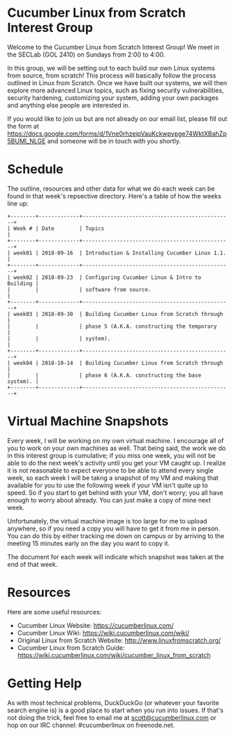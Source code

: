 # Cucumber Linux from Scratch Interest Group

Welcome to the Cucumber Linux from Scratch Interest Group! We meet in the
SECLab (GOL 2410) on Sundays from 2:00 to 4:00.

In this group, we will be setting out to each build our own Linux systems from
source, from scratch! This process will basically follow the process outlined
in Linux from Scratch. Once we have built our systems, we will then explore
more advanced Linux topics, such as fixing security vulnerabilities, security
hardening, customizing your system, adding your own packages and anything else
people are interested in.

If you would like to join us but are not already on our email list, please fill
out the form at
https://docs.google.com/forms/d/1Vne0rhzeipVauKckwpvpge74WktXBahZp5BUMl_NLGE
and someone will be in touch with you shortly.

# Schedule

The outline, resources and other data for what we do each week can be found in
that week's repsective directory. Here's a table of how the weeks line up:

    +--------+-------------+------------------------------------------------+
    | Week # | Date        | Topics                                         |
    +--------+-------------+------------------------------------------------+
    | week01 | 2018-09-16  | Introduction & Installing Cucumber Linux 1.1.  |
    +--------+-------------+------------------------------------------------+
    | week02 | 2018-09-23  | Configuring Cucumber Linux & Intro to Building |
    |        |             | software from source.                          |
    +--------+-------------+------------------------------------------------+
    | week03 | 2018-09-30  | Building Cucumber Linux from Scratch through   |
    |        |             | phase 5 (A.K.A. constructing the temporary     |
    |        |             | system).                                       |
    +--------+-------------+------------------------------------------------+
    | week04 | 2018-10-14  | Building Cucumber Linux from Scratch through   |
    |        |             | phase 6 (A.K.A. constructing the base system). |
    +--------+-------------+------------------------------------------------+

# Virtual Machine Snapshots

Every week, I will be working on my own virtual machine. I encourage all of you
to work on your own machines as well. That being said, the work we do in this
interest group is cumulative; if you miss one week, you will not be able to do
the next week's activity until you get your VM caught up. I realize it is not
reasonable to expect everyone to be able to attend every single week, so each
week I will be takng a snapshot of my VM and making that available for you to
use the following week if your VM isn't quite up to speed. So if you start to
get behind with your VM, don't worry; you all have enough to worry about
already. You can just make a copy of mine next week.

Unfortunately, the virtual machine image is too large for me to upload
anywhere, so if you need a copy you will have to get it from me in person. You
can do this by either tracking me down on campus or by arriving to the meeting
15 minutes early on the day you want to copy it.

The document for each week will indicate which snapshot was taken at the end of
that week.

# Resources

Here are some useful resources:
* Cucumber Linux Website: https://cucumberlinux.com/
* Cucumber Linux Wiki: https://wiki.cucumberlinux.com/wiki/
* Original Linux from Scratch Website: http://www.linuxfromscratch.org/
* Cucumber Linux from Scratch Guide: https://wiki.cucumberlinux.com/wiki/cucumber_linux_from_scratch

# Getting Help

As with most technical problems, DuckDuckGo (or whatever your favorite search
engine is) is a good place to start when you run into issues. If that's not
doing the trick, feel free to email me at scott@cucumberlinux.com or hop on our
IRC channel: #cucumberlinux on freenode.net.

